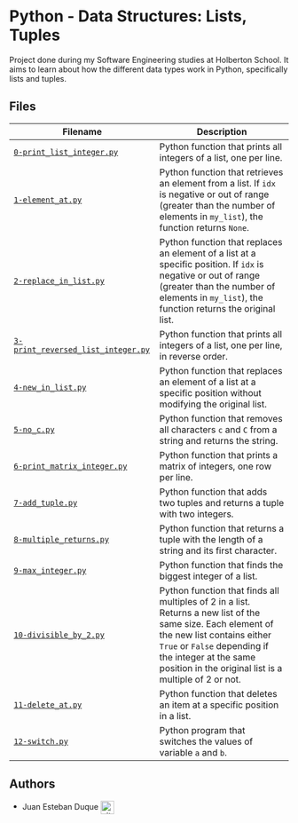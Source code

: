 # Python - Data Structures: Lists, Tuples

Project done during my Software Engineering studies at Holberton School. It aims to learn about how the different data types work in Python, specifically lists and tuples.

## Files
| Filename | Description |
| -------- | ----------- |
| [`0-print_list_integer.py`](./0-print_list_integer.py) | Python function that prints all integers of a list, one per line. |
| [`1-element_at.py`](./1-element_at.py) | Python function that retrieves an element from a list. If `idx` is negative or out of range (greater than the number of elements in `my_list`), the function returns `None`. |
| [`2-replace_in_list.py`](2-replace_in_list.py) | Python function that replaces an element of a list at a specific position. If `idx` is negative or out of range (greater than the number of elements in `my_list`), the function returns the original list. |
| [`3-print_reversed_list_integer.py`](./3-print_reversed_list_integer.py) | Python function that prints all integers of a list, one per line, in reverse order. |
| [`4-new_in_list.py`](./4-new_in_list.py) | Python function that replaces an element of a list at a specific position without modifying the original list. |
| [`5-no_c.py`](./5-no_c.py) | Python function that removes all characters `c` and `C` from a string and returns the string. |
| [`6-print_matrix_integer.py`](./6-print_matrix_integer.py) | Python function that prints a matrix of integers, one row per line. |
| [`7-add_tuple.py`](./7-add_tuple.py) | Python function that adds two tuples and returns a tuple with two integers. |
| [`8-multiple_returns.py`](./8-multiple_returns.py) | Python function that returns a tuple with the length of a string and its first character. |
| [`9-max_integer.py`](./9-max_integer.py) | Python function that finds the biggest integer of a list. |
| [`10-divisible_by_2.py`](./10-divisible_by_2.py) | Python function that finds all multiples of 2 in a list. Returns a new list of the same size. Each element of the new list contains either `True` or `False` depending if the integer at the same position in the original list is a multiple of 2 or not. |
| [`11-delete_at.py`](./11-delete_at.py) | Python function that deletes an item at a specific position in a list. |
| [`12-switch.py`](./12-switch.py) | Python program that switches the values of variable `a` and `b`. |

## Authors

* Juan Esteban Duque <a href="https://github.com/Juanesduque1" rel="nofollow"><img align="center" alt="github" src="https://www.vectorlogo.zone/logos/github/github-tile.svg" height="24" /></a>